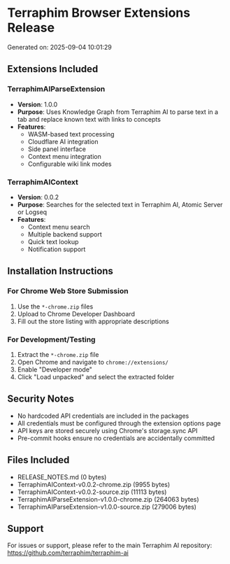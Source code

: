 # Terraphim Browser Extensions Release

Generated on: 2025-09-04 10:01:29

## Extensions Included

### TerraphimAIParseExtension
- **Version**: 1.0.0
- **Purpose**: Uses Knowledge Graph from Terraphim AI to parse text in a tab and replace known text with links to concepts
- **Features**: 
  - WASM-based text processing
  - Cloudflare AI integration
  - Side panel interface
  - Context menu integration
  - Configurable wiki link modes

### TerraphimAIContext  
- **Version**: 0.0.2
- **Purpose**: Searches for the selected text in Terraphim AI, Atomic Server or Logseq
- **Features**:
  - Context menu search
  - Multiple backend support
  - Quick text lookup
  - Notification support

## Installation Instructions

### For Chrome Web Store Submission
1. Use the `*-chrome.zip` files
2. Upload to Chrome Developer Dashboard
3. Fill out the store listing with appropriate descriptions

### For Development/Testing
1. Extract the `*-chrome.zip` file
2. Open Chrome and navigate to `chrome://extensions/`
3. Enable "Developer mode"
4. Click "Load unpacked" and select the extracted folder

## Security Notes

- No hardcoded API credentials are included in the packages
- All credentials must be configured through the extension options page
- API keys are stored securely using Chrome's storage.sync API
- Pre-commit hooks ensure no credentials are accidentally committed

## Files Included

- RELEASE_NOTES.md (0 bytes)
- TerraphimAIContext-v0.0.2-chrome.zip (9955 bytes)
- TerraphimAIContext-v0.0.2-source.zip (11113 bytes)
- TerraphimAIParseExtension-v1.0.0-chrome.zip (264063 bytes)
- TerraphimAIParseExtension-v1.0.0-source.zip (279006 bytes)

## Support

For issues or support, please refer to the main Terraphim AI repository:
https://github.com/terraphim/terraphim-ai
